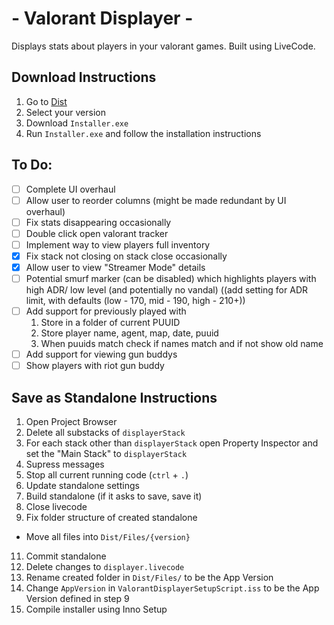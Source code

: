 # - Valorant Displayer -
Displays stats about players in your valorant games.
Built using LiveCode.

## Download Instructions
1. Go to [Dist](Dist)
2. Select your version
3. Download `Installer.exe`
4. Run `Installer.exe` and follow the installation instructions

## To Do:
 - [ ] Complete UI overhaul
 - [ ] Allow user to reorder columns (might be made redundant by UI overhaul)
 - [ ] Fix stats disappearing occasionally
 - [ ] Double click open valorant tracker
 - [ ] Implement way to view players full inventory
 - [x] Fix stack not closing on stack close occasionally
 - [x] Allow user to view "Streamer Mode" details
 - [ ] Potential smurf marker (can be disabled) which highlights players with high ADR/ low level (and potentially no vandal) ((add setting for ADR limit, with defaults (low - 170, mid - 190, high - 210+))
 - [ ] Add support for previously played with
     1. Store in a folder of current PUUID
     2. Store player name, agent, map, date, puuid
     3. When puuids match check if names match and if not show old name
 - [ ] Add support for viewing gun buddys
 - [ ] Show players with riot gun buddy

## Save as Standalone Instructions
1. Open Project Browser
3. Delete all substacks of `displayerStack`
4. For each stack other than `displayerStack` open Property Inspector and set the "Main Stack" to `displayerStack`
5. Supress messages
6. Stop all current running code (`ctrl` + `.`)
7. Update standalone settings
8. Build standalone (if it asks to save, save it)
9. Close livecode
10. Fix folder structure of created standalone
 * Move all files into `Dist/Files/{version}`
11. Commit standalone
12. Delete changes to `displayer.livecode`
13. Rename created folder in `Dist/Files/` to be the App Version
14. Change `AppVersion` in `ValorantDisplayerSetupScript.iss` to be the App 
Version defined in step 9
15. Compile installer using Inno Setup
